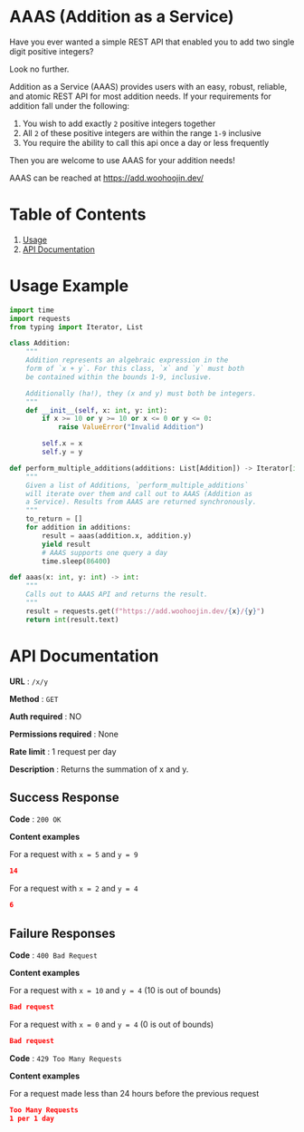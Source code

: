 # AAAS (Addition as a Service)

Have you ever wanted a simple REST API that enabled you to add two single digit positive integers?

Look no further.

Addition as a Service (AAAS) provides users with an easy, robust, reliable, and atomic REST API for most addition needs. If your requirements for addition fall under the following:

1. You wish to add exactly `2` positive integers together
2. All `2` of these positive integers are within the range `1-9` inclusive
3. You require the ability to call this api once a day or less frequently

Then you are welcome to use AAAS for your addition needs!

AAAS can be reached at https://add.woohoojin.dev/

# Table of Contents

1. [Usage](#usage-example)
2. [API Documentation](#api-documentation)

# Usage Example

```python
import time
import requests
from typing import Iterator, List

class Addition:
    """
    Addition represents an algebraic expression in the
    form of `x + y`. For this class, `x` and `y` must both
    be contained within the bounds 1-9, inclusive.

    Additionally (ha!), they (x and y) must both be integers.
    """
    def __init__(self, x: int, y: int):
        if x >= 10 or y >= 10 or x <= 0 or y <= 0:
            raise ValueError("Invalid Addition")

        self.x = x
        self.y = y

def perform_multiple_additions(additions: List[Addition]) -> Iterator[int]:
    """
    Given a list of Additions, `perform_multiple_additions`
    will iterate over them and call out to AAAS (Addition as
    a Service). Results from AAAS are returned synchronously.
    """
    to_return = []
    for addition in additions:
        result = aaas(addition.x, addition.y)
        yield result
        # AAAS supports one query a day
        time.sleep(86400)

def aaas(x: int, y: int) -> int:
    """
    Calls out to AAAS API and returns the result.
    """
    result = requests.get(f"https://add.woohoojin.dev/{x}/{y}")
    return int(result.text)
```

# API Documentation

**URL** : `/x/y`

**Method** : `GET`

**Auth required** : NO

**Permissions required** : None

**Rate limit** : 1 request per day

**Description** : Returns the summation of x and y.

## Success Response

**Code** : `200 OK`

**Content examples**

For a request with `x = 5` and `y = 9`

```json
14
```

For a request with `x = 2` and `y = 4`

```json
6
```

## Failure Responses

**Code** : `400 Bad Request`

**Content examples**

For a request with `x = 10` and `y = 4` (10 is out of bounds)

```json
Bad request
```

For a request with `x = 0` and `y = 4` (0 is out of bounds)

```json
Bad request
```

**Code** : `429 Too Many Requests`

**Content examples**

For a request made less than 24 hours before the previous request

```json
Too Many Requests
1 per 1 day
```

